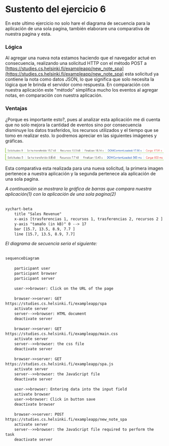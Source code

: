 # Sustento del ejercicio 6
En este ultimo ejercicio no solo hare el diagrama de secuencia para la aplicación de una sola pagina, también elaborare una comparativa de nuestra pagina y esta.

### Lógica
Al agregar una nueva nota estamos haciendo que el navegador actué en consecuencia, realizando una solicitud HTTP con el método POST a [https://studies.cs.helsinki.fi/exampleapp/new_note_spa](https://studies.cs.helsinki.fi/exampleapp/new_note_spa) esta solicitud ya contiene la nota como datos JSON, lo que significa que solo necesita la lógica que le brinda el servidor como respuesta. En comparación con nuestra aplicación este "método" simplifica mucho los eventos al agregar notas, en comparación con nuestra aplicación.

### Ventajas
¿Porque es importante esto?, pues al analizar esta aplicación me di cuenta que  no solo mejora la cantidad de eventos sino por consecuencia disminuye los datos trasferidos, los recursos utilizados y el tiempo que se tomo en realizar esto. lo podremos apreciar en las siguientes imágenes y gráficas.

![Texto alternativo](/Exercises_Part0_%200.1_0.6/img/img3.PNG)
![Texto alternativo](/Exercises_Part0_%200.1_0.6/img/img4.PNG)

Esta comparativa esta realizada para una nueva solicitud, la primera imagen pertenece a nuestra aplicación y la segunda pertenece ala aplicación de una sola pagina. 

*A continuación se mostrara la gráfica de barras que compara nuestra aplicación(1) con la aplicación de una sola pagina(2)*
```mermaid

xychart-beta
    title "Sales Revenue"
    x-axis [trasferencias 1, recursos 1, trasferencias 2, recursos 2 ]
    y-axis "tamaño (in kB)" 0 --> 17
    bar [15.7, 13.5, 8.9, 7.7 ]
    line [15.7, 13.5, 8.9, 7.7]

```
*El diagrama de secuencia seria el siguiente:*

```mermaid

sequenceDiagram

    participant user
    participant browser
    participant server
    
    user->>browser: Click on the URL of the page

    browser->>server: GET https://studies.cs.helsinki.fi/exampleapp/spa
    activate server
    server-->>browser: HTML document
    deactivate server

    browser->>server: GET https://studies.cs.helsinki.fi/exampleapp/main.css
    activate server
    server-->>browser: the css file
    deactivate server

    browser->>server: GET https://studies.cs.helsinki.fi/exampleapp/spa.js
    activate server
    server-->>browser: the JavaScript file
    deactivate server

    user->>browser: Entering data into the input field
    activate browser
    user->>browser: Click in button save
    deactivate browser

    browser->>server: POST https://studies.cs.helsinki.fi/exampleapp/new_note_spa
    activate server
    server-->>browser: the JavaScript file required to perform the task
    deactivate server

```